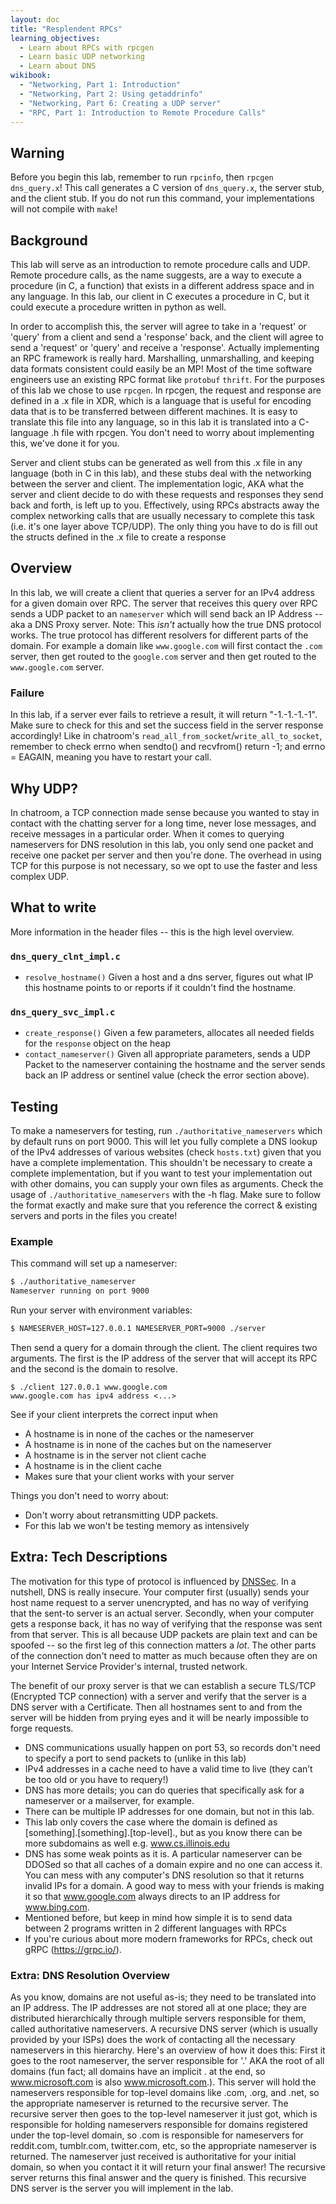 ```yaml
---
layout: doc
title: "Resplendent RPCs"
learning_objectives:
  - Learn about RPCs with rpcgen
  - Learn basic UDP networking
  - Learn about DNS
wikibook:
  - "Networking, Part 1: Introduction"
  - "Networking, Part 2: Using getaddrinfo"
  - "Networking, Part 6: Creating a UDP server"
  - "RPC, Part 1: Introduction to Remote Procedure Calls"
---
```


## Warning
Before you begin this lab, remember to run `rpcinfo`, then `rpcgen dns_query.x`!
This call generates a C version of `dns_query.x`, the server stub, and the client stub.
If you do not run this command, your implementations will not compile with `make`!

## Background
This lab will serve as an introduction to remote procedure calls and UDP. Remote procedure calls, as the name suggests, are a way to execute a procedure (in C, a function) that exists in a different address space and in any language. In this lab, our client in C executes a procedure in C, but it could execute a procedure written in python as well.

In order to accomplish this, the server will agree to take in a 'request' or 'query' from a client and send a 'response' back, and the client will agree to send a 'request' or 'query' and receive a 'response'.
Actually implementing an RPC framework is really hard. Marshalling, unmarshalling, and keeping data formats consistent could easily be an MP! Most of the time software engineers use an existing RPC format like `protobuf` `thrift`. For the purposes of this lab we chose to use `rpcgen`.
In rpcgen, the request and response are defined in a .x file in XDR, which is a language that is useful for encoding data that is to be transferred between different machines. 
It is easy to translate this file into any language, so in this lab it is translated into a C-language .h file with rpcgen. You don't need to worry about implementing this, we've done it for you.

Server and client stubs can be generated as well from this .x file in any language (both in C in this lab), and these stubs deal with the networking between the server and client. 
The implementation logic, AKA what the server and client decide to do with these requests and responses they send back and forth, is left up to you.
Effectively, using RPCs abstracts away the complex networking calls that are usually necessary to complete this task (i.e. it's one layer above TCP/UDP). The only thing you have to do is fill out the structs defined in the .x file to create a response

## Overview
In this lab, we will create a client that queries a server for an IPv4 address for a given domain over RPC. The server that receives this query over RPC sends a UDP packet to an `nameserver` which will send back an IP Address -- aka a DNS Proxy server.
Note: This _isn't_ actually how the true DNS protocol works. The true protocol has different resolvers for different parts of the domain. For example a domain like `www.google.com` will first contact the `.com` server, then get routed to the `google.com` server and then get routed to the `www.google.com` server.

### Failure
In this lab, if a server ever fails to retrieve a result, it will return "-1.-1.-1.-1". Make sure to check for this and set the success field in the server response accordingly!
Like in chatroom's `read_all_from_socket`/`write_all_to_socket`, remember to check errno when sendto() and recvfrom() return -1; and errno = EAGAIN, meaning you have to restart your call.

## Why UDP?
In chatroom, a TCP connection made sense because you wanted to stay in contact with the chatting server for a long time, never lose messages, and receive messages in a particular order. 
When it comes to querying nameservers for DNS resolution in this lab, you only send one packet and receive one packet per server and then you're done.
The overhead in using TCP for this purpose is not necessary, so we opt to use the faster and less complex UDP.

## What to write

More information in the header files -- this is the high level overview.

### `dns_query_clnt_impl.c`
- `resolve_hostname()` Given a host and a dns server, figures out what IP this hostname points to or reports if it couldn't find the hostname.

### `dns_query_svc_impl.c`
- `create_response()` Given a few parameters, allocates all needed fields for the `response` object on the heap
- `contact_nameserver()` Given all appropriate parameters, sends a UDP Packet to the nameserver containing the hostname and the server sends back an IP address or sentinel value (check the error section above).

## Testing
To make a nameservers for testing, run `./authoritative_nameservers` which by default runs on port 9000. 
This will let you fully complete a DNS lookup of the IPv4 addresses of various websites (check `hosts.txt`) given that you have a complete implementation. 
This shouldn't be necessary to create a complete implementation, but if you want to test your implementation out with other domains, you can supply your own files as arguments.
Check the usage of `./authoritative_nameservers` with the -h flag.
Make sure to follow the format exactly and make sure that you reference the correct & existing servers and ports in the files you create!

### Example

This command will set up a nameserver:

```bash
$ ./authoritative_nameserver
Nameserver running on port 9000
```

Run your server with environment variables:
```bash
$ NAMESERVER_HOST=127.0.0.1 NAMESERVER_PORT=9000 ./server
```

Then send a query for a domain through the client. The client requires two arguments. The first is the IP address of the server that will accept its RPC and the second is the domain to resolve.

```
$ ./client 127.0.0.1 www.google.com
www.google.com has ipv4 address <...>
```

See if your client interprets the correct input when

* A hostname is in none of the caches or the nameserver
* A hostname is in none of the caches but on the nameserver
* A hostname is in the server not client cache
* A hostname is in the client cache
* Makes sure that your client works with your server

Things you don't need to worry about:

* Don't worry about retransmitting UDP packets.
* For this lab we won't be testing memory as intensively

## Extra: Tech Descriptions

The motivation for this type of protocol is influenced by [DNSSec](https://en.wikipedia.org/wiki/Domain_Name_System_Security_Extensions). In a nutshell, DNS is really insecure. Your computer first (usually) sends your host name request to a server unencrypted, and has no way of verifying that the sent-to server is an actual server. Secondly, when your computer gets a response back, it has no way of verifying that the response was sent from that server. This is all because UDP packets are plain text and can be spoofed -- so the first leg of this connection matters a _lot_. The other parts of the connection don't need to matter as much because often they are on your Internet Service Provider's internal, trusted network.

The benefit of our proxy server is that we can establish a secure TLS/TCP (Encrypted TCP connection) with a server and verify that the server is a DNS server with a Certificate. Then all hostnames sent to and from the server will be hidden from prying eyes and it will be nearly impossible to forge requests.

- DNS communications usually happen on port 53, so records don't need to specify a port to send packets to (unlike in this lab)
- IPv4 addresses in a cache need to have a valid time to live (they can’t be too old or you have to requery!)
- DNS has more details; you can do queries that specifically ask for a nameserver or a mailserver, for example.
- There can be multiple IP addresses for one domain, but not in this lab.
- This lab only covers the case where the domain is defined as [something].[something].[top-level]., but as you know there can be more subdomains as well e.g. www.cs.illinois.edu
- DNS has some weak points as it is. A particular nameserver can be DDOSed so that all caches of a domain expire and no one can access it. You can mess with any computer's DNS resolution so that it returns invalid IPs for a domain. A good way to mess with your friends is making it so that www.google.com always directs to an IP address for www.bing.com.
- Mentioned before, but keep in mind how simple it is to send data between 2 programs written in 2 different languages with RPCs
- If you're curious about more modern frameworks for RPCs, check out gRPC (https://grpc.io/).

### Extra: DNS Resolution Overview
As you know, domains are not useful as-is; they need to be translated into an IP address. The IP addresses are not stored all at one place; they are distributed hierarchically through multiple servers responsible for them, called authoritative nameservers. A recursive DNS server (which is usually provided by your ISPs) does the work of contacting all the necessary nameservers in this hierarchy.  Here's an overview of how it does this:
 First it goes to the root nameserver, the server responsible for '.' AKA the root of all domains (fun fact; all domains have an implicit . at the end, so www.microsoft.com is also www.microsoft.com.). This server will hold the nameservers responsible for top-level domains like .com, .org, and .net, so the appropriate nameserver is returned to the recursive server. The recursive server then goes to the top-level nameserver it just got, which is responsible for holding nameservers responsible for domains registered under the top-level domain, so .com is responsible for nameservers for reddit.com, tumblr.com, twitter.com, etc, so the appropriate nameserver is returned. The nameserver just received is authoritative for your initial domain, so when you contact it it will return your final answer! The recursive server returns this final answer and the query is finished.
This recursive DNS server is the server you will implement in the lab.


